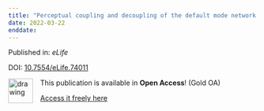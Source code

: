 ```yaml
---
title: "Perceptual coupling and decoupling of the default mode network during mind-wandering and reading."
date: 2022-03-22
enddate:
---
```


Published in: *eLife*

DOI: [10.7554/eLife.74011](https://doi.org/10.7554/eLife.74011)

<img src="https://upload.wikimedia.org/wikipedia/commons/thumb/7/77/Open_Access_logo_PLoS_transparent.svg/800px-Open_Access_logo_PLoS_transparent.svg.png" alt="drawing" width="50" align="left"/> &nbsp;&nbsp;&nbsp;This publication is available in **Open Access**! (Gold OA)

&nbsp;&nbsp;&nbsp;[Access it freely here](https://doi.org/10.7554/elife.74011
)

